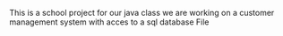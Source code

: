 This is a school project for our java class we are working on a customer management system with acces to a sql database File
